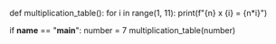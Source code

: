 def multiplication_table():
    for i in range(1, 11):
        print(f"{n} x {i} = {n*i}")

if __name__ == "__main__":
    number = 7
    multiplication_table(number)
